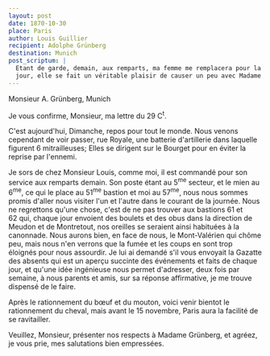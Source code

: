 ```yaml
---
layout: post
date: 1870-10-30
place: Paris
author: Louis Guillier
recipient: Adolphe Grünberg
destination: Munich
post_scriptum: |
  Etant de garde, demain, aux remparts, ma femme me remplacera pour la lettre du
  jour, elle se fait un véritable plaisir de causer un peu avec Madame Grünberg.
---
```


Monsieur A. Grünberg, Munich


Je vous confirme, Monsieur, ma lettre du 29 C<sup>t</sup>.

C'est aujourd'hui, Dimanche, repos pour tout le monde. Nous venons cependant de
voir passer, rue Royale, une batterie d'artillerie dans laquelle figurent
6 mitrailleuses; Elles se dirigent sur le Bourget pour en éviter la reprise par
l'ennemi.

Je sors de chez Monsieur Louis, comme moi, il est commandé pour son service aux
remparts demain. Son poste étant au 5<sup>me</sup> secteur, et le mien au 6<sup>me</sup>, ce qui le
place au 51<sup>me</sup> bastion et moi au 57<sup>me</sup>, nous nous sommes promis d'aller nous
visiter l'un et l'autre dans le courant de la journée. Nous ne regrettons
qu'une chose, c'est de ne pas trouver aux bastions 61 et 62 qui, chaque jour
envoient des boulets et des obus dans la direction de Meudon et de Montretout,
nos oreilles se seraient ainsi habituées à la canonnade. Nous aurons bien, en
face de nous, le Mont-Valérien qui chôme peu, mais nous n'en verrons que la
fumée et les coups en sont trop éloignés pour nous assourdir. Je lui ai demandé
s'il vous envoyait la Gazatte des absents qui est un aperçu succinte des
événements et faits de chaque jour, et qu'une idée ingénieuse nous permet
d'adresser, deux fois par semaine, à nous parents et amis, sur sa réponse
affirmative, je me trouve dispensé de le faire.

Après le rationnement du bœuf et du mouton, voici venir bientot le rationnement
du cheval, mais avant le 15 novembre, Paris aura la facilité de se ravitailler.


Veuillez, Monsieur, présenter nos respects à Madame Grünberg, et agréez, je
vous prie, mes salutations bien empressées.
